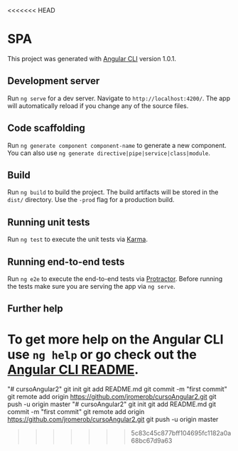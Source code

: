 <<<<<<< HEAD
# SPA

This project was generated with [Angular CLI](https://github.com/angular/angular-cli) version 1.0.1.

## Development server

Run `ng serve` for a dev server. Navigate to `http://localhost:4200/`. The app will automatically reload if you change any of the source files.

## Code scaffolding

Run `ng generate component component-name` to generate a new component. You can also use `ng generate directive|pipe|service|class|module`.

## Build

Run `ng build` to build the project. The build artifacts will be stored in the `dist/` directory. Use the `-prod` flag for a production build.

## Running unit tests

Run `ng test` to execute the unit tests via [Karma](https://karma-runner.github.io).

## Running end-to-end tests

Run `ng e2e` to execute the end-to-end tests via [Protractor](http://www.protractortest.org/).
Before running the tests make sure you are serving the app via `ng serve`.

## Further help

To get more help on the Angular CLI use `ng help` or go check out the [Angular CLI README](https://github.com/angular/angular-cli/blob/master/README.md).
=======
"# cursoAngular2"  git init git add README.md git commit -m "first commit" git remote add origin https://github.com/jromerob/cursoAngular2.git git push -u origin master
"# cursoAngular2"  git init git add README.md git commit -m "first commit" git remote add origin https://github.com/jromerob/cursoAngular2.git git push -u origin master
>>>>>>> 5c83c45c877bff104695fc1182a0a68bc67d9a63
